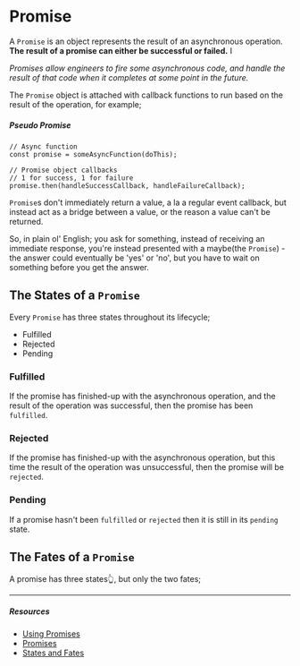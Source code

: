# Promise

A `Promise` is an object represents the result of an asynchronous operation. **The result of a promise can either be successful or failed.** I

_Promises allow engineers to fire some asynchronous code, and handle the result of that code when it completes at some point in the future._

The `Promise` object is attached with callback functions to run based on the result of the operation, for example;

##### Pseudo Promise

```
// Async function
const promise = someAsyncFunction(doThis);

// Promise object callbacks
// 1 for success, 1 for failure
promise.then(handleSuccessCallback, handleFailureCallback);

```

`Promise`s don't immediately return a value, a la a regular event callback, but instead act as a bridge between a value, or the reason a value can't be returned.

So, in plain ol' English; you ask for something, instead of receiving an immediate response, you're instead presented with a maybe(the `Promise`) - the answer could eventually be 'yes' or 'no', but you have to wait on something before you get the answer.

## **The States of a `Promise`**

Every `Promise` has three states throughout its lifecycle;

- Fulfilled
- Rejected
- Pending

### **Fulfilled**

If the promise has finished-up with the asynchronous operation, and the result of the operation was successful, then the promise has been `fulfilled`.

### **Rejected**

If the promise has finished-up with the asynchronous operation, but this time the result of the operation was unsuccessful, then the promise will be `rejected`.

### **Pending**

If a promise hasn't been `fulfilled` or `rejected` then it is still in its `pending` state.

## **The Fates of a `Promise`**

A promise has three states👆, but only the two fates;

---

##### Resources

- [Using Promises](https://developer.mozilla.org/en-US/docs/Web/JavaScript/Guide/Using_promises)
- [Promises](https://developer.mozilla.org/en-US/docs/Web/JavaScript/Reference/Global_Objects/Promise)
- [States and Fates](https://github.com/domenic/promises-unwrapping/blob/master/docs/states-and-fates.md)
